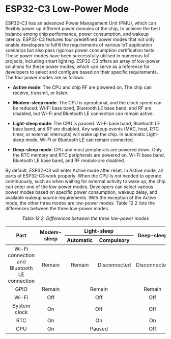# ESP32-C3 Low-Power Mode

ESP32-C3 has an advanced Power Management Unit (PMU), which can flexibly
power up different power domains of the chip, to achieve the best
balance among chip performance, power consumption, and wakeup latency.
ESP32-C3 features four predefined power modes that not only enable
developers to fulfill the requirements of various IoT application
scenarios but also pass rigorous power consumption certification tests.
These power modes have been successfully utilised in numerous IoT
projects, including smart lighting. ESP32-C3 offers an array of
low-power solutions for these power modes, which can serve as a
reference for developers to select and configure based on their specific
requirements. The four power modes are as follows:

-   **Active mode**: The CPU and chip RF are powered on. The chip can
    receive, transmit, or listen.

-   **Modem-sleep mode**: The CPU is operational, and the clock speed
    can be reduced. Wi-Fi base band, Bluetooth LE base band, and RF are
    disabled, but Wi-Fi and Bluetooth LE connection can remain active.

-   **Light-sleep mode**: The CPU is paused. Wi-Fi base band, Bluetooth
    LE base band, and RF are disabled. Any wakeup events (MAC, host, RTC
    timer, or external interrupts) will wake up the chip. In automatic
    Light-sleep mode, Wi-Fi or Bluetooth LE can remain connected.

-   **Deep-sleep mode**: CPU and most peripherals are powered down. Only
    the RTC memory and RTC peripherals are powered on. Wi-Fi base band,
    Bluetooth LE base band, and RF module are disabled.

By default, ESP32-C3 will enter Active mode after reset. In Active mode,
all parts of ESP32-C3 work properly. When the CPU is not needed to
operate continuously, such as when waiting for external activity to wake
up, the chip can enter one of the low-power modes. Developers can select
various power modes based on specific power consumption, wakeup delay,
and available wakeup source requirements. With the exception of the
Active mode, the other three modes are low-power modes. Table 12.2 lists
the differences between the three low-power modes.

<p align="center"><i>Table 12.2. Differences between the three low-power modes</i></p>

<div class="table-wrapper"><table>
    <thead>
        <tr><th style="text-align: center" rowspan="2">Part</th><th style="text-align: center" rowspan="2">Modem-sleep</th><th style="text-align: center" colspan="2">Light-sleep</th><th style="text-align: center" rowspan="2">Deep-sleep</th></tr>
        <tr><th style="text-align: center">Automatic</th><th style="text-align: center">Compulsory</th></tr>
    </thead>
    <tbody>
        <tr><td style="text-align: center">Wi-Fi connection and Bluetooth LE connection</td><td style="text-align: center">Remain</td><td style="text-align: center">Remain</td><td style="text-align: center">Disconnected</td><td style="text-align: center">Disconnected</td></tr>
        <tr><td style="text-align: center">GPIO</td><td style="text-align: center">Remain</td><td style="text-align: center" colspan="2">Remain</td><td style="text-align: center">Remain</td></tr>
        <tr><td style="text-align: center">Wi-Fi</td><td style="text-align: center">Off</td><td style="text-align: center" colspan="2">Off</td><td style="text-align: center">Off</td></tr>
        <tr><td style="text-align: center">System clock</td><td style="text-align: center">On</td><td style="text-align: center" colspan="2">Off</td><td style="text-align: center">Off</td></tr>
        <tr><td style="text-align: center">RTC</td><td style="text-align: center">On</td><td style="text-align: center" colspan="2">On</td><td style="text-align: center">On</td></tr>
        <tr><td style="text-align: center">CPU</td><td style="text-align: center">On</td><td style="text-align: center" colspan="2">Paused</td><td style="text-align: center">Off</td></tr>
    </tbody>
</table></div>
